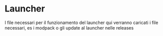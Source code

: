 # Launcher
I file necessari per il funzionamento del launcher 
qui verranno caricati i file necessari,
es i modpack o gli update al launcher nelle releases
